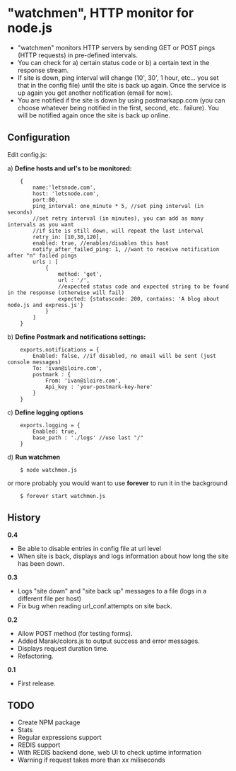 # "watchmen", HTTP monitor for node.js

  - "watchmen" monitors HTTP servers by sending GET or POST pings (HTTP requests) in pre-defined intervals.
  - You can check for a) certain status code or b) a certain text in the response stream.
  - If site is down, ping interval will change (10', 30', 1 hour, etc... you set that in the config file) until the site is back up again. Once the service is up again you get another notification (email for now).
  - You are notified if the site is down by using postmarkapp.com (you can choose whatever being notified in the first, second, etc.. failure). You will be notified again once the site is back up online.

## Configuration
  
  Edit config.js:
  
  a) **Define hosts and url's to be monitored:**

		{
			name:'letsnode.com',
			host: 'letsnode.com',
			port:80, 
			ping_interval: one_minute * 5, //set ping interval (in seconds)
			//set retry interval (in minutes), you can add as many intervals as you want
			//if site is still down, will repeat the last interval
			retry_in: [10,30,120], 
			enabled: true, //enables/disables this host
			notify_after_failed_ping: 1, //want to receive notification after "n" failed pings
			urls : [
				{
					method: 'get', 
					url : '/', 
					//expected status code and expected string to be found in the response (otherwise will fail)
					expected: {statuscode: 200, contains: 'A blog about node.js and express.js'}
				}
			]
		}
  
  b) **Define Postmark and notifications settings:**

		exports.notifications = {
			Enabled: false, //if disabled, no email will be sent (just console messages)
			To: 'ivan@iloire.com',
			postmark : {
				From: 'ivan@iloire.com',
				Api_key : 'your-postmark-key-here'
			}
		} 

  c) **Define logging options**

		exports.logging = {
			Enabled: true,
			base_path : './logs' //use last "/"
		}

  d) **Run watchmen**

		$ node watchmen.js

  or more probably you would want to use **forever** to run it in the background

		$ forever start watchmen.js

## History

**0.4**

  - Be able to disable entries in config file at url level
  - When site is back, displays and logs information about how long the site has been down.

**0.3**
  
  - Logs "site down" and "site back up" messages to a file (logs in a different file per host)
  - Fix bug when reading url_conf.attempts on site back.

**0.2**

  - Allow POST method (for testing forms).
  - Added Marak/colors.js to output success and error messages.
  - Displays request duration time.
  - Refactoring.

**0.1**

  - First release.

## TODO

 - Create NPM package 
 - Stats
 - Regular expressions support
 - REDIS support
 - With REDIS backend done, web UI to check uptime information
 - Warning if request takes more than xx miliseconds
